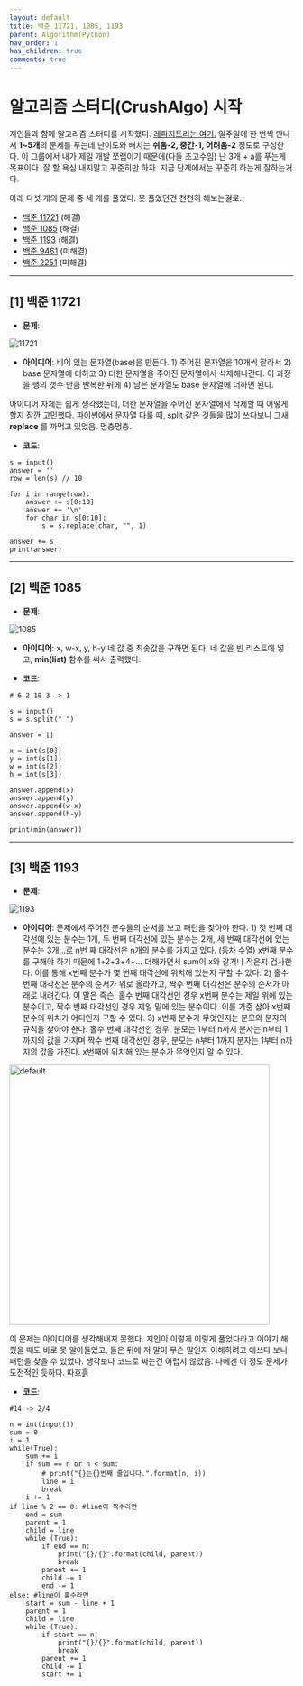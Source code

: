 ```yaml
---
layout: default
title: 백준 11721, 1085, 1193
parent: Algorithm(Python)
nav_order: 1
has_children: true
comments: true
---
```


# 알고리즘 스터디(CrushAlgo) 시작

지인들과 함께 알고리즘 스터디를 시작했다.
[레파지토리는 여기.](https://github.com/leehwarang/WeeklyAlgo)
일주일에 한 번씩 만나서 **1~5개**의 문제를 푸는데 난이도와 배치는 **쉬움-2, 중간-1, 어려움-2** 정도로 구성한다. 이 그룹에서 내가 제일 개발 쪼랩이기 때문에(다들 초고수임) 난 3개 + a를 푸는게 목표이다. 잘 할 욕심 내지말고 꾸준히만 하자. 지금 단계에서는 꾸준히 하는게 잘하는거다.

아래 다섯 개의 문제 중 세 개를 풀었다. 못 풀었던건 천천히 해보는걸로..

- [백준 11721](https://www.acmicpc.net/problem/11721) (해결)
- [백준 1085](https://www.acmicpc.net/problem/1085) (해결)
- [백준 1193](https://www.acmicpc.net/problem/1193) (해결)
- [백준 9461](https://www.acmicpc.net/problem/9461) (미해결)
- [백준 2251](https://www.acmicpc.net/problem/2251) (미해결)

---

## [1] 백준 11721

- **문제**:

![11721](https://user-images.githubusercontent.com/18614517/52721683-86fd1b80-2fed-11e9-8658-445fbd2d6d57.png)

- **아이디어**: 비어 있는 문자열(base)을 만든다. 1) 주어진 문자열을 10개씩 잘라서 2) base 문자열에 더하고 3) 더한 문자열을 주어진 문자열에서 삭제해나간다. 이 과정을 행의 갯수 만큼 반복한 뒤에 4) 남은 문자열도 base 문자열에 더하면 된다.

아이디어 자체는 쉽게 생각했는데, 더한 문자열을 주어진 문자열에서 삭제할 때 어떻게 할지 잠깐 고민했다.
파이썬에서 문자열 다룰 때, split 같은 것들을 많이 쓰다보니 그새 **replace** 를 까먹고 있었음. 멍충멍충.

- **코드**:

```
s = input()
answer = ''
row = len(s) // 10

for i in range(row):
    answer += s[0:10]
    answer += '\n'
    for char in s[0:10]:
        s = s.replace(char, "", 1)

answer += s
print(answer)
```

---

## [2] 백준 1085

- **문제**:

![1085](https://user-images.githubusercontent.com/18614517/52721706-93817400-2fed-11e9-9622-7155942985cc.png)

- **아이디어**: x, w-x, y, h-y 네 값 중 최솟값을 구하면 된다. 네 값을 빈 리스트에 넣고, **min(list)** 함수를 써서 출력했다.

- **코드**:

```
# 6 2 10 3 -> 1

s = input()
s = s.split(" ")

answer = []

x = int(s[0])
y = int(s[1])
w = int(s[2])
h = int(s[3])

answer.append(x)
answer.append(y)
answer.append(w-x)
answer.append(h-y)

print(min(answer))
```

---

## [3] 백준 1193

- **문제**:

![1193](https://user-images.githubusercontent.com/18614517/52721717-9e3c0900-2fed-11e9-8680-22e84cee5621.png)

- **아이디어**: 문제에서 주어진 분수들의 순서를 보고 패턴을 찾아야 한다. 1) 첫 번째 대각선에 있는 분수는 1개, 두 번째 대각선에 있는 분수는 2개, 세 번째 대각선에 있는 분수는 3개...로 n번 째 대각선은 n개의 분수를 가지고 있다. (등차 수열) x번째 분수를 구해야 하기 때문에 1+2+3+4+... 더해가면서 sum이 x와 같거나 작은지 검사한다. 이를 통해 x번째 분수가 몇 번째 대각선에 위치해 있는지 구할 수 있다. 2) 홀수 번째 대각선은 분수의 순서가 위로 올라가고, 짝수 번째 대각선은 분수의 순서가 아래로 내려간다. 이 말은 즉슨, 홀수 번째 대각선인 경우 x번째 분수는 제일 위에 있는 분수이고, 짝수 번째 대각선인 경우 제일 밑에 있는 분수이다. 이를 기준 삼아 x번째 분수의 위치가 어디인지 구할 수 있다. 3) x번째 분수가 무엇인지는 분모와 분자의 규칙을 찾아야 한다. 홀수 번째 대각선인 경우, 분모는 1부터 n까지 분자는 n부터 1까지의 값을 가지며 짝수 번째 대각선인 경우, 분모는 n부터 1까지 분자는 1부터 n까지의 값을 가진다. x번째에 위치해 있는 분수가 무엇인지 알 수 있다.

<img width="461" alt="default" src="https://user-images.githubusercontent.com/18614517/52773911-67aece80-307f-11e9-94e3-dc7c53e9104b.png">

이 문제는 아이디어를 생각해내지 못했다. 지인이 이렇게 이렇게 풀었다라고 이야기 해줬을 때도 바로 못 알아들었고, 들은 뒤에 저 말이 무슨 말인지 이해하려고 애쓰다 보니 패턴을 찾을 수 있었다. 생각보다 코드로 짜는건 어렵지 않았음. 나에겐 이 정도 문제가 도전적인 듯하다. 따흐흙

- **코드**:

```
#14 -> 2/4

n = int(input())
sum = 0
i = 1
while(True):
    sum += i
    if sum == n or n < sum:
        # print("{}는{}번째 줄입니다.".format(n, i))
        line = i
        break
    i += 1
if line % 2 == 0: #line이 짝수라면
    end = sum
    parent = 1
    child = line
    while (True):
        if end == n:
            print("{}/{}".format(child, parent))
            break
        parent += 1
        child -= 1
        end -= 1
else: #line이 홀수라면
    start = sum - line + 1
    parent = 1
    child = line
    while (True):
        if start == n:
            print("{}/{}".format(child, parent))
            break
        parent += 1
        child -= 1
        start += 1
```
